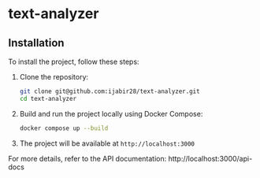 # text-analyzer
## Installation

To install the project, follow these steps:

1. Clone the repository:
    ```sh
    git clone git@github.com:ijabir28/text-analyzer.git
    cd text-analyzer
    ```

2. Build and run the project locally using Docker Compose:
    ```sh
    docker compose up --build

3. The project will be available at `http://localhost:3000`

For more details, refer to the API documentation: http://localhost:3000/api-docs